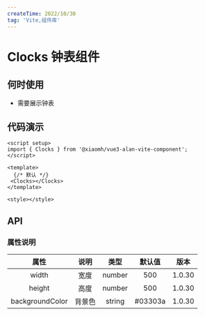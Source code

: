 ```yaml
---
createTime: 2022/10/30
tag: 'Vite,组件库'
---
```

# Clocks 钟表组件

## 何时使用

* 需要展示钟表

## 代码演示

 <Clocks></Clocks>

```tsx
<script setup>
import { Clocks } from '@xiaomh/vue3-alan-vite-component';
</script>

<template>
  {/* 默认 */}
 <Clocks></Clocks>
</template>

<style></style>

```

## API

### 属性说明

| 属性   | 说明 |   类型  | 默认值  | 版本  |
| :-------------: | :----------: | :------------: | :------------: | :------------: |
| width |   宽度   | number  | 500 | 1.0.30|
| height       |    高度    |        number  | 500 |1.0.30|
| backgroundColor       |    背景色    |        string  | #03303a |1.0.30 |
